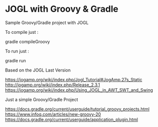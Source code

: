 # JOGL with Groovy & Gradle
Sample Groovy/Gradle project with JOGL

To compile just : 

gradle compileGroovy

To run just : 

gradle run

Based on the JOGL Last Version

https://jogamp.org/wiki/index.php/Jogl_Tutorial#JogAmp.27s_Static
http://jogamp.org/wiki/index.php/Release_2.3.1
https://jogamp.org/wiki/index.php/Using_JOGL_in_AWT_SWT_and_Swing

Just a simple Groovy/Gradle Project

https://docs.gradle.org/current/userguide/tutorial_groovy_projects.html
https://www.infoq.com/articles/new-groovy-20
https://docs.gradle.org/current/userguide/application_plugin.html




